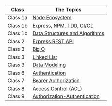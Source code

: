 

| Class      |       The Topics                   |
|------------|------------------------------------|
| Class 1a   | [Node Ecosystem](NodeEcosystem.md)   |
| Class 1b   | [Express, NPM, TDD, CI/CD](ExpressNPMTDDCICD.md)   |
| Class 1c   | [Data Structures and Algorithms](DataStructuresandAlgorithms.md)   |
| Class 2   | [Express REST API](ExpressRESTAPI.md)   |
| Class 3   | [Big O](BigO.md)   |
| Class 3   | [Linked List](LinkedList.md)   |
| Class 3   | [Data Modeling](DataModeling.md)   |
| Class 6   | [Authentication](Authentication.md)   |
| Class 7   | [Bearer Authorization](BearerAuthorization.md)   |
| Class 8   | [Access Control (ACL)](ACL.md)   |
| Class 9   | [Authorization-Authentication](Authorization/Authentication.md)   |





